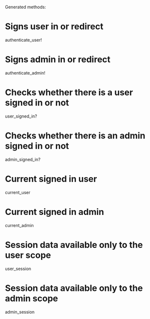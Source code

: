 Generated methods:

# Signs user in or redirect
authenticate_user!
# Signs admin in or redirect
authenticate_admin!
# Checks whether there is a user signed in or not
user_signed_in?
# Checks whether there is an admin signed in or not
admin_signed_in?
# Current signed in user
current_user
# Current signed in admin
current_admin
# Session data available only to the user scope
user_session
# Session data available only to the admin scope
admin_session

